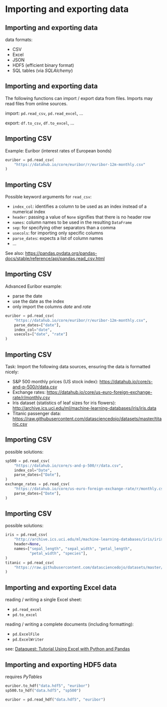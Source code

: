 # Importing and exporting data

## Importing and exporting data

data formats:

- CSV
- Excel
- JSON
- HDF5 (efficient binary format)
- SQL tables (via _SQLAlchemy_)

## Importing and exporting data

The following functions can import / export data from files. Imports may read files from online sources.

import: `pd.read_csv`, `pd.read_excel`, ...

export: `df.to_csv`, `df.to_excel`, ...

## Importing CSV

Example: Euribor (interest rates of European bonds)

```py
euribor = pd.read_csv(
    "https://datahub.io/core/euribor/r/euribor-12m-monthly.csv"
)
```

## Importing CSV

Possible keyword arguments for `read_csv`:

- `index_col`: identifies a column to be used as an index instead of a numerical index
- `header`: passing a value of `None` signifies that there is no header row
- `names`: column names to be used in the resulting `DataFrame`
- `sep`: for specifying other separators than a comma
- `usecols`: for importing only specific columns
- `parse_dates`: expects a list of column names
- ...

See also: https://pandas.pydata.org/pandas-docs/stable/reference/api/pandas.read_csv.html

## Importing CSV

Advanced Euribor example:

- parse the date
- use the date as the index
- only import the columns _date_ and _rate_

```py
euribor = pd.read_csv(
    "https://datahub.io/core/euribor/r/euribor-12m-monthly.csv",
    parse_dates=["date"],
    index_col="date",
    usecols=["date", "rate"]
)
```

## Importing CSV

Task: Import the following data sources, ensuring the data is formatted nicely:

- S&P 500 monthly prices (US stock index): https://datahub.io/core/s-and-p-500/r/data.csv
- Exchange rates: https://datahub.io/core/us-euro-foreign-exchange-rate/r/monthly.csv
- Iris dataset (statistics of leaf sizes for iris flowers): http://archive.ics.uci.edu/ml/machine-learning-databases/iris/iris.data
- Titanic passenger data: https://raw.githubusercontent.com/datasciencedojo/datasets/master/titanic.csv

## Importing CSV

possible solutions:

```py
sp500 = pd.read_csv(
    "https://datahub.io/core/s-and-p-500/r/data.csv",
    index_col="Date",
    parse_dates=["Date"],
)
exchange_rates = pd.read_csv(
    "https://datahub.io/core/us-euro-foreign-exchange-rate/r/monthly.csv",
    parse_dates=["Date"],
)
```

## Importing CSV

possible solutions:

```py
iris = pd.read_csv(
    "http://archive.ics.uci.edu/ml/machine-learning-databases/iris/iris.data",
    header=None,
    names=["sepal_length", "sepal_width", "petal_length",
           "petal_width", "species"],
)
titanic = pd.read_csv(
    "https://raw.githubusercontent.com/datasciencedojo/datasets/master/titanic.csv",
)
```

## Importing and exporting Excel data

reading / writing a single Excel sheet:

- `pd.read_excel`
- `pd.to_excel`

reading / writing a complete documents (including formatting):

- `pd.ExcelFile`
- `pd.ExcelWriter`

see: [Dataquest: Tutorial Using Excel with Python and Pandas](https://www.dataquest.io/blog/excel-and-pandas/)

## Importing and exporting HDF5 data

requires _PyTables_

```py
euribor.to_hdf("data.hdf5", "euribor")
sp500.to_hdf("data.hdf5", "sp500")

euribor = pd.read_hdf("data.hdf5", "euribor")
```
